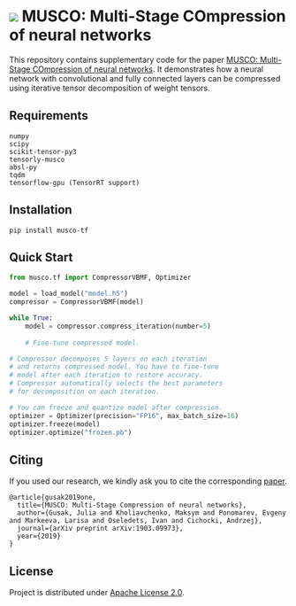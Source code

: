 # ![](https://user-images.githubusercontent.com/11778655/66068156-bef1a880-e555-11e9-8d26-094071133a11.png) MUSCO: Multi-Stage COmpression of neural networks

This repository contains supplementary code for the paper [MUSCO: Multi-Stage COmpression of neural networks](https://arxiv.org/pdf/1903.09973.pdf). 
It demonstrates how a neural network with convolutional and fully connected layers can be compressed using iterative tensor decomposition of weight tensors.

## Requirements
```
numpy
scipy
scikit-tensor-py3
tensorly-musco
absl-py
tqdm
tensorflow-gpu (TensorRT support)
```

## Installation
```
pip install musco-tf
```

## Quick Start
```python
from musco.tf import CompressorVBMF, Optimizer

model = load_model("model.h5")
compressor = CompressorVBMF(model)

while True:
    model = compressor.compress_iteration(number=5)
    
    # Fine-tune compressed model.

# Compressor decomposes 5 layers on each iteration
# and returns compressed model. You have to fine-tune
# model after each iteration to restore accuracy.
# Compressor automatically selects the best parameters
# for decomposition on each iteration.

# You can freeze and quantize model after compression.
optimizer = Optimizer(precision="FP16", max_batch_size=16)
optimizer.freeze(model)
optimizer.optimize("frozen.pb")
```

## Citing
If you used our research, we kindly ask you to cite the corresponding [paper](https://arxiv.org/abs/1903.09973).

```
@article{gusak2019one,
  title={MUSCO: Multi-Stage Compression of neural networks},
  author={Gusak, Julia and Kholiavchenko, Maksym and Ponomarev, Evgeny and Markeeva, Larisa and Oseledets, Ivan and Cichocki, Andrzej},
  journal={arXiv preprint arXiv:1903.09973},
  year={2019}
}
```

## License
Project is distributed under [Apache License 2.0](https://github.com/musco-ai/musco-tf/blob/master/LICENSE).